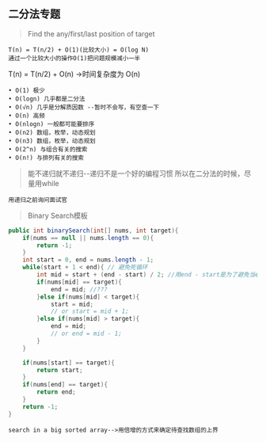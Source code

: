## 二分法专题
> Find the any/first/last position of target
```
T(n) = T(n/2) + O(1)(比较大小) = O(log N)
通过一个比较大小的操作O(1)把问题规模减小一半
```

T(n) = T(n/2) + O(n) ->时间复杂度为 O(n)
```
• O(1) 极少 
• O(logn) 几乎都是二分法 
• O(√n) 几乎是分解质因数 --暂时不会写，有空查一下
• O(n) 高频 
• O(nlogn) 一般都可能要排序 
• O(n2) 数组，枚举，动态规划 
• O(n3) 数组，枚举，动态规划 
• O(2^n) 与组合有关的搜索  
• O(n!) 与排列有关的搜索
```

> 能不递归就不递归--递归不是一个好的编程习惯
> 所以在二分法的时候，尽量用while
```
用递归之前询问面试官
```

> Binary Search模板
```Java
public int binarySearch(int[] nums, int target){
	if(nums == null || nums.length == 0){
		return -1;
	}
	int start = 0, end = nums.length - 1;
	while(start + 1 < end){ // 避免死循环
		int mid = start + (end - start) / 2; //用end - start是为了避免当end 和start 都很大时，两数相加int溢出
		if(nums[mid] == target){
			end = mid; //???
		}else if(nums[mid] < target){
			start = mid;
			// or start = mid + 1;
		}else if(nums[mid] > target){
			end = mid;
			// or end = mid - 1;
		}
	}

	if(nums[start] == target){
		return start;
	}
	if(nums[end] == target){
		return end;
	}
	return -1;
}
```
```
search in a big sorted array-->用倍增的方式来确定待查找数组的上界
```
